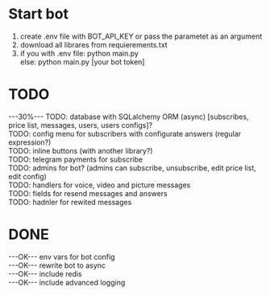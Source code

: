 # Start bot  
1. create .env file with BOT_API_KEY or pass the parametet as an argument
2. download all librares from requierements.txt
3. if you with .env file: python main.py  
else: python main.py [your bot token]
# TODO
---30%--- TODO: database with SQLalchemy ORM (async) [subscribes, price list, messages, users, users configs]?  
TODO: config menu for subscribers with configurate answers (regular expression?)  
TODO: inline buttons (with another library?)  
TODO: telegram payments for subscribe  
TODO: admins for bot? (admins can subscribe, unsubscribe, edit price list, edit config)  
TODO: handlers for voice, video and picture messages  
TODO: fields for resend messages and answers  
TODO: hadnler for rewited messages  
# DONE  
---OK--- env vars for bot config  
---OK--- rewrite bot to async  
---OK--- include redis  
---OK--- include advanced logging  
